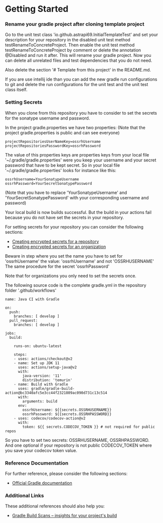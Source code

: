 # Getting Started

### Rename your gradle project after cloning template project

Go to the unit test class 'io.github.astrapi69.InitialTemplateTest' and set your description for your repository in the
disabled unit test method testRenameToConcreteProject. Then enable the unit test method testRenameToConcreteProject by
comment or delete the annotation @Disabled and run it after. This will rename your gradle project. Now you can delete
all unrelated files and test dependencies that you do not need.

Also delete the section '# Template from this project' in the README.md.

If you are use intellij ide than you can add the new gradle run configurations to git and delete the run configurations 
for the unit test and the unit test class itself.

### Setting Secrets

When you clone from this repository you have to consider to set the secrets for the sonatype username and password.

In the project gradle.properties we have two properties:
(Note that the project gradle.properties is public and can see everyone)

```
projectRepositoriesUserNameKey=ossrhUsername
projectRepositoriesPasswordKey=ossrhPassword
```

The value of this properties keys are properties keys from your local file '~/.gradle/gradle.properties' were you keep
your username and your secret password that have to be kept secret. So in your local file '~/.gradle/gradle.properties'
looks for instance like this:

```
ossrhUsername=YourSonatypeUsername
ossrhPassword=YourSecretSonatypePassword
```
(Note that you have to replace 'YourSonatypeUsername' and 'YourSecretSonatypePassword' with your corresponding username
and password)

Your local build is now builds successful. But the build in your actions fail because you do not have set the secrets
in your repository.

For setting secrets for your repository you can consider the following sections:

* [Creating encrypted secrets for a repository](https://docs.github.com/en/actions/security-guides/encrypted-secrets#creating-encrypted-secrets-for-a-repository)
* [Creating encrypted secrets for an organization](https://docs.github.com/en/actions/security-guides/encrypted-secrets#creating-encrypted-secrets-for-an-organization)

Beware in step where you set the name you have to set for 'ossrhUsername' the value: 'ossrhUsername' and not 'OSSRHUSERNAME'
The same procedure for the secret 'ossrhPassword'

Note that for organizations you only need to set the secrets once.


The following source code is the complete gradle.yml in the repository folder '.github/workflows'

```
name: Java CI with Gradle

on:
  push:
    branches: [ develop ]
  pull_request:
    branches: [ develop ]

jobs:
  build:

    runs-on: ubuntu-latest

    steps:
    - uses: actions/checkout@v2
    - name: Set up JDK 11
      uses: actions/setup-java@v2
      with:
        java-version: '11'
        distribution: 'temurin'
    - name: Build with Gradle
      uses: gradle/gradle-build-action@bc3340afc5e3cc44f2321809ac090d731c13c514
      with:
        arguments: build
      env:
        ossrhUsername: ${{secrets.OSSRHUSERNAME}}
        ossrhPassword: ${{secrets.OSSRHPASSWORD}}
    - uses: codecov/codecov-action@v2
      with:
        token: ${{ secrets.CODECOV_TOKEN }} # not required for public repos

```

So you have to set two secrets: OSSRHUSERNAME, OSSRHPASSWORD. And one optional if your repository is not public
CODECOV_TOKEN where you save your codecov token value.

### Reference Documentation

For further reference, please consider the following sections:

* [Official Gradle documentation](https://docs.gradle.org)

### Additional Links

These additional references should also help you:

* [Gradle Build Scans – insights for your project's build](https://scans.gradle.com#gradle)
